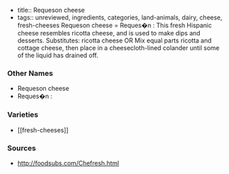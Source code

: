 - title:: Requeson cheese
- tags:: unreviewed, ingredients, categories, land-animals, dairy, cheese, fresh-cheeses
Requeson cheese = Reques�n : This fresh Hispanic cheese resembles ricotta cheese, and is used to make dips and desserts. Substitutes: ricotta cheese OR Mix equal parts ricotta and cottage cheese, then place in a cheesecloth-lined colander until some of the liquid has drained off.

### Other Names

* Requeson cheese
* Reques�n :

### Varieties

* [[fresh-cheeses]]

### Sources
* http://foodsubs.com/Chefresh.html
